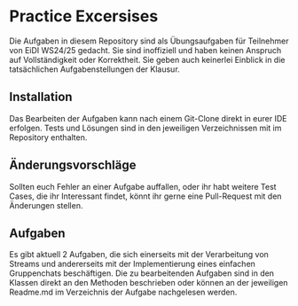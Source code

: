# Practice Excersises

Die Aufgaben in diesem Repository sind als Übungsaufgaben für
Teilnehmer von EiDI WS24/25 gedacht. Sie sind inoffiziell und haben
keinen Anspruch auf Vollständigkeit oder Korrektheit. Sie geben auch keinerlei
Einblick in die tatsächlichen Aufgabenstellungen der Klausur.

## Installation

Das Bearbeiten der Aufgaben kann nach einem Git-Clone direkt in eurer IDE erfolgen.
Tests und Lösungen sind in den jeweiligen Verzeichnissen mit im Repository enthalten.

## Änderungsvorschläge

Sollten euch Fehler an einer Aufgabe auffallen, oder ihr habt weitere Test Cases, die ihr Interessant findet,
könnt ihr gerne eine Pull-Request mit den Änderungen stellen. 

## Aufgaben

Es gibt aktuell 2 Aufgaben, die sich einerseits mit der Verarbeitung von Streams
und andererseits mit der Implementierung eines einfachen Gruppenchats beschäftigen.
Die zu bearbeitenden Aufgaben sind in den Klassen direkt an den Methoden beschrieben
oder können an der jeweiligen Readme.md im Verzeichnis der Aufgabe nachgelesen werden.

